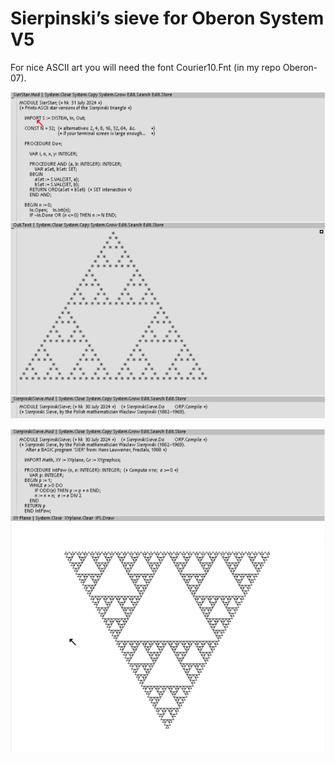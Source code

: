 # Sierpinski’s sieve for Oberon System V5

For nice ASCII art you will need the font Courier10.Fnt (in my repo Oberon-07).

![](SierStar.png)

![](SierSieve.png)

